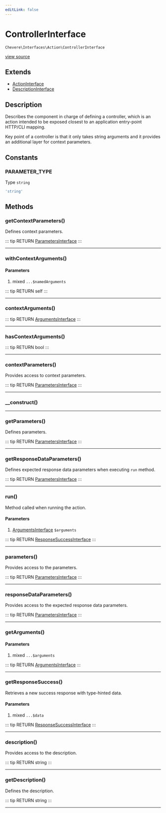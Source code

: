 ```yaml
---
editLink: false
---
```


# ControllerInterface

`Chevere\Interfaces\Action\ControllerInterface`

[view source](https://github.com/chevere/chevere/blob/master/src/Chevere/Interfaces/Action/ControllerInterface.php)

## Extends

- [ActionInterface](./ActionInterface.md)
- [DescriptionInterface](../Common/DescriptionInterface.md)

## Description

Describes the component in charge of defining a controller, which is an action
intended to be exposed closest to an application entry-point HTTP/CLI mapping.

Key point of a controller is that it only takes string arguments and it
provides an additional layer for context parameters.

## Constants

### PARAMETER_TYPE

Type `string`

```php
'string'
```

## Methods

### getContextParameters()

Defines context parameters.

::: tip RETURN
[ParametersInterface](../Parameter/ParametersInterface.md)
:::

---

### withContextArguments()

#### Parameters

1. mixed `...$namedArguments`

::: tip RETURN
self
:::

---

### contextArguments()

::: tip RETURN
[ArgumentsInterface](../Parameter/ArgumentsInterface.md)
:::

---

### hasContextArguments()

::: tip RETURN
bool
:::

---

### contextParameters()

Provides access to context parameters.

::: tip RETURN
[ParametersInterface](../Parameter/ParametersInterface.md)
:::

---

### __construct()

---

### getParameters()

Defines parameters.

::: tip RETURN
[ParametersInterface](../Parameter/ParametersInterface.md)
:::

---

### getResponseDataParameters()

Defines expected response data parameters when executing `run` method.

::: tip RETURN
[ParametersInterface](../Parameter/ParametersInterface.md)
:::

---

### run()

Method called when running the action.

#### Parameters

1. [ArgumentsInterface](../Parameter/ArgumentsInterface.md) `$arguments`

::: tip RETURN
[ResponseSuccessInterface](../Response/ResponseSuccessInterface.md)
:::

---

### parameters()

Provides access to the parameters.

::: tip RETURN
[ParametersInterface](../Parameter/ParametersInterface.md)
:::

---

### responseDataParameters()

Provides access to the expected response data parameters.

::: tip RETURN
[ParametersInterface](../Parameter/ParametersInterface.md)
:::

---

### getArguments()

#### Parameters

1. mixed `...$arguments`

::: tip RETURN
[ArgumentsInterface](../Parameter/ArgumentsInterface.md)
:::

---

### getResponseSuccess()

Retrieves a new success response with type-hinted data.

#### Parameters

1. mixed `...$data`

::: tip RETURN
[ResponseSuccessInterface](../Response/ResponseSuccessInterface.md)
:::

---

### description()

Provides access to the description.

::: tip RETURN
string
:::

---

### getDescription()

Defines the description.

::: tip RETURN
string
:::

---
